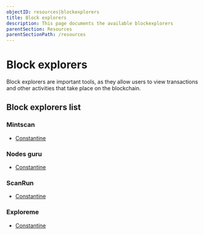 ```yaml
---
objectID: resources|blockexplorers
title: Block explorers
description: This page documents the available blockexplorers
parentSection: Resources
parentSectionPath: /resources
---
```


# Block explorers

Block explorers are important tools, as they allow users to view transactions and other activities that take place on the blockchain.

## Block explorers list


### Mintscan
- <a href="https://testnet.mintscan.io/archway-testnet" target="_blank"> Constantine </a>

### Nodes guru
- <a href="https://testnet.archway.explorers.guru/" target="_blank">Constantine</a>

### ScanRun
- <a href="https://scanrun.io/archway-testnet" target="_blank"> Constantine </a>

### Exploreme
- <a href="https://archway.exploreme.pro/" target="_blank">Constantine</a>
